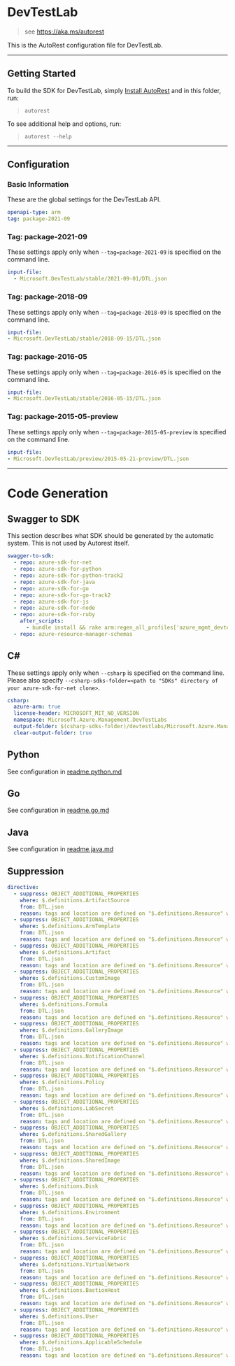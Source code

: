 # DevTestLab

> see https://aka.ms/autorest

This is the AutoRest configuration file for DevTestLab.

---

## Getting Started

To build the SDK for DevTestLab, simply [Install AutoRest](https://aka.ms/autorest/install) and in this folder, run:

> `autorest`

To see additional help and options, run:

> `autorest --help`

---

## Configuration

### Basic Information

These are the global settings for the DevTestLab API.

``` yaml
openapi-type: arm
tag: package-2021-09
```

### Tag: package-2021-09

These settings apply only when `--tag=package-2021-09` is specified on the command line.

``` yaml $(tag) == 'package-2021-09'
input-file:
  - Microsoft.DevTestLab/stable/2021-09-01/DTL.json
```

### Tag: package-2018-09

These settings apply only when `--tag=package-2018-09` is specified on the command line.

``` yaml $(tag) == 'package-2018-09'
input-file:
- Microsoft.DevTestLab/stable/2018-09-15/DTL.json
```

### Tag: package-2016-05

These settings apply only when `--tag=package-2016-05` is specified on the command line.

``` yaml $(tag) == 'package-2016-05'
input-file:
- Microsoft.DevTestLab/stable/2016-05-15/DTL.json
```

### Tag: package-2015-05-preview

These settings apply only when `--tag=package-2015-05-preview` is specified on the command line.

``` yaml $(tag) == 'package-2015-05-preview'
input-file:
- Microsoft.DevTestLab/preview/2015-05-21-preview/DTL.json
```

---

# Code Generation

## Swagger to SDK

This section describes what SDK should be generated by the automatic system.
This is not used by Autorest itself.

``` yaml $(swagger-to-sdk)
swagger-to-sdk:
  - repo: azure-sdk-for-net
  - repo: azure-sdk-for-python
  - repo: azure-sdk-for-python-track2
  - repo: azure-sdk-for-java
  - repo: azure-sdk-for-go
  - repo: azure-sdk-for-go-track2
  - repo: azure-sdk-for-js
  - repo: azure-sdk-for-node
  - repo: azure-sdk-for-ruby
    after_scripts:
      - bundle install && rake arm:regen_all_profiles['azure_mgmt_devtestlabs']
  - repo: azure-resource-manager-schemas
```

## C#

These settings apply only when `--csharp` is specified on the command line.
Please also specify `--csharp-sdks-folder=<path to "SDKs" directory of your azure-sdk-for-net clone>`.

``` yaml $(csharp)
csharp:
  azure-arm: true
  license-header: MICROSOFT_MIT_NO_VERSION
  namespace: Microsoft.Azure.Management.DevTestLabs
  output-folder: $(csharp-sdks-folder)/devtestlabs/Microsoft.Azure.Management.DevTestLabs/src/Generated
  clear-output-folder: true
```

## Python

See configuration in [readme.python.md](./readme.python.md)

## Go

See configuration in [readme.go.md](./readme.go.md)

## Java

See configuration in [readme.java.md](./readme.java.md)

## Suppression

``` yaml
directive:
  - suppress: OBJECT_ADDITIONAL_PROPERTIES
    where: $.definitions.ArtifactSource
    from: DTL.json
    reason: tags and location are defined on "$.definitions.Resource" which is our base type.
  - suppress: OBJECT_ADDITIONAL_PROPERTIES
    where: $.definitions.ArmTemplate
    from: DTL.json
    reason: tags and location are defined on "$.definitions.Resource" which is our base type.
  - suppress: OBJECT_ADDITIONAL_PROPERTIES
    where: $.definitions.Artifact
    from: DTL.json
    reason: tags and location are defined on "$.definitions.Resource" which is our base type.
  - suppress: OBJECT_ADDITIONAL_PROPERTIES
    where: $.definitions.CustomImage
    from: DTL.json
    reason: tags and location are defined on "$.definitions.Resource" which is our base type.
  - suppress: OBJECT_ADDITIONAL_PROPERTIES
    where: $.definitions.Formula
    from: DTL.json
    reason: tags and location are defined on "$.definitions.Resource" which is our base type.
  - suppress: OBJECT_ADDITIONAL_PROPERTIES
    where: $.definitions.GalleryImage
    from: DTL.json
    reason: tags and location are defined on "$.definitions.Resource" which is our base type.
  - suppress: OBJECT_ADDITIONAL_PROPERTIES
    where: $.definitions.NotificationChannel
    from: DTL.json
    reason: tags and location are defined on "$.definitions.Resource" which is our base type.
  - suppress: OBJECT_ADDITIONAL_PROPERTIES
    where: $.definitions.Policy
    from: DTL.json
    reason: tags and location are defined on "$.definitions.Resource" which is our base type.
  - suppress: OBJECT_ADDITIONAL_PROPERTIES
    where: $.definitions.LabSecret
    from: DTL.json
    reason: tags and location are defined on "$.definitions.Resource" which is our base type.
  - suppress: OBJECT_ADDITIONAL_PROPERTIES
    where: $.definitions.SharedGallery
    from: DTL.json
    reason: tags and location are defined on "$.definitions.Resource" which is our base type.
  - suppress: OBJECT_ADDITIONAL_PROPERTIES
    where: $.definitions.SharedImage
    from: DTL.json
    reason: tags and location are defined on "$.definitions.Resource" which is our base type.
  - suppress: OBJECT_ADDITIONAL_PROPERTIES
    where: $.definitions.Disk
    from: DTL.json
    reason: tags and location are defined on "$.definitions.Resource" which is our base type.
  - suppress: OBJECT_ADDITIONAL_PROPERTIES
    where: $.definitions.Environment
    from: DTL.json
    reason: tags and location are defined on "$.definitions.Resource" which is our base type.
  - suppress: OBJECT_ADDITIONAL_PROPERTIES
    where: $.definitions.ServiceFabric
    from: DTL.json
    reason: tags and location are defined on "$.definitions.Resource" which is our base type.
  - suppress: OBJECT_ADDITIONAL_PROPERTIES
    where: $.definitions.VirtualNetwork
    from: DTL.json
    reason: tags and location are defined on "$.definitions.Resource" which is our base type.
  - suppress: OBJECT_ADDITIONAL_PROPERTIES
    where: $.definitions.BastionHost
    from: DTL.json
    reason: tags and location are defined on "$.definitions.Resource" which is our base type.
  - suppress: OBJECT_ADDITIONAL_PROPERTIES
    where: $.definitions.User
    from: DTL.json
    reason: tags and location are defined on "$.definitions.Resource" which is our base type.
  - suppress: OBJECT_ADDITIONAL_PROPERTIES
    where: $.definitions.ApplicableSchedule
    from: DTL.json
    reason: tags and location are defined on "$.definitions.Resource" which is our base type.
```
